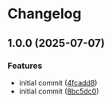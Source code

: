 # Changelog

## 1.0.0 (2025-07-07)


### Features

* initial commit ([4fcadd8](https://github.com/jamie-stinson/k8s-secret-backup/commit/4fcadd8e178d89f366f46e04f8058b2b36701cc3))
* initial commit ([8bc5dc0](https://github.com/jamie-stinson/k8s-secret-backup/commit/8bc5dc0638e53ccabae4e65ddcc9c0c57afb255c))

